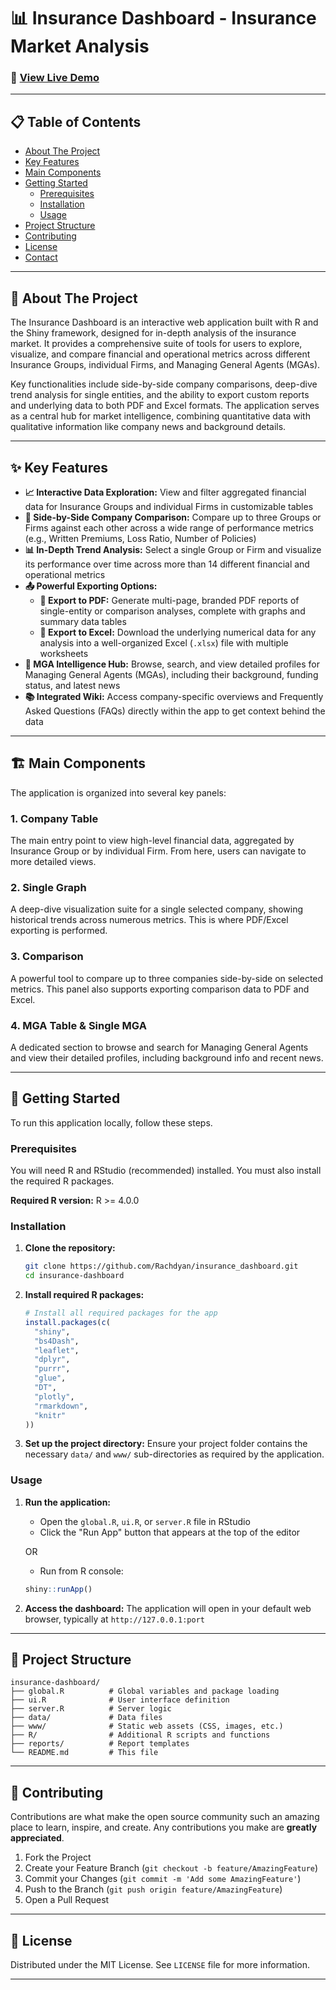# 📊 Insurance Dashboard - Insurance Market Analysis

### 🚀 [View Live Demo](https://rnaufal.shinyapps.io/insurance_dashboard/) 

---

## 📋 Table of Contents

- [About The Project](#about-the-project)
- [Key Features](#key-features)
- [Main Components](#main-components)
- [Getting Started](#getting-started)
  - [Prerequisites](#prerequisites)
  - [Installation](#installation)
  - [Usage](#usage)
- [Project Structure](#project-structure)
- [Contributing](#contributing)
- [License](#license)
- [Contact](#contact)

---

## 🎯 About The Project

The Insurance Dashboard is an interactive web application built with R and the Shiny framework, designed for in-depth analysis of the insurance market. It provides a comprehensive suite of tools for users to explore, visualize, and compare financial and operational metrics across different Insurance Groups, individual Firms, and Managing General Agents (MGAs). 

Key functionalities include side-by-side company comparisons, deep-dive trend analysis for single entities, and the ability to export custom reports and underlying data to both PDF and Excel formats. The application serves as a central hub for market intelligence, combining quantitative data with qualitative information like company news and background details.

---

## ✨ Key Features

- **📈 Interactive Data Exploration:** View and filter aggregated financial data for Insurance Groups and individual Firms in customizable tables
- **🔄 Side-by-Side Company Comparison:** Compare up to three Groups or Firms against each other across a wide range of performance metrics (e.g., Written Premiums, Loss Ratio, Number of Policies)
- **📊 In-Depth Trend Analysis:** Select a single Group or Firm and visualize its performance over time across more than 14 different financial and operational metrics
- **📤 Powerful Exporting Options:**
  - **📄 Export to PDF:** Generate multi-page, branded PDF reports of single-entity or comparison analyses, complete with graphs and summary data tables
  - **📑 Export to Excel:** Download the underlying numerical data for any analysis into a well-organized Excel (`.xlsx`) file with multiple worksheets
- **🏢 MGA Intelligence Hub:** Browse, search, and view detailed profiles for Managing General Agents (MGAs), including their background, funding status, and latest news
- **📚 Integrated Wiki:** Access company-specific overviews and Frequently Asked Questions (FAQs) directly within the app to get context behind the data

---

## 🏗️ Main Components

The application is organized into several key panels:

### 1. **Company Table**
The main entry point to view high-level financial data, aggregated by Insurance Group or by individual Firm. From here, users can navigate to more detailed views.

### 2. **Single Graph**
A deep-dive visualization suite for a single selected company, showing historical trends across numerous metrics. This is where PDF/Excel exporting is performed.

### 3. **Comparison**
A powerful tool to compare up to three companies side-by-side on selected metrics. This panel also supports exporting comparison data to PDF and Excel.

### 4. **MGA Table & Single MGA**
A dedicated section to browse and search for Managing General Agents and view their detailed profiles, including background info and recent news.


---

## 🚀 Getting Started

To run this application locally, follow these steps.

### Prerequisites

You will need R and RStudio (recommended) installed. You must also install the required R packages.

**Required R version:** R >= 4.0.0

### Installation

1. **Clone the repository:**
   ```bash
   git clone https://github.com/Rachdyan/insurance_dashboard.git
   cd insurance-dashboard
   ```

2. **Install required R packages:**
   ```r
   # Install all required packages for the app
   install.packages(c(
     "shiny", 
     "bs4Dash", 
     "leaflet", 
     "dplyr", 
     "purrr", 
     "glue",
     "DT", 
     "plotly", 
     "rmarkdown", 
     "knitr"
   ))
   ```

3. **Set up the project directory:**
   Ensure your project folder contains the necessary `data/` and `www/` sub-directories as required by the application.

### Usage

1. **Run the application:**
   - Open the `global.R`, `ui.R`, or `server.R` file in RStudio
   - Click the "Run App" button that appears at the top of the editor
   
   OR
   
   - Run from R console:
   ```r
   shiny::runApp()
   ```

2. **Access the dashboard:**
   The application will open in your default web browser, typically at `http://127.0.0.1:port`

---

## 📁 Project Structure

```
insurance-dashboard/
├── global.R          # Global variables and package loading
├── ui.R              # User interface definition
├── server.R          # Server logic
├── data/             # Data files
├── www/              # Static web assets (CSS, images, etc.)
├── R/                # Additional R scripts and functions
├── reports/          # Report templates
└── README.md         # This file
```

---

## 🤝 Contributing

Contributions are what make the open source community such an amazing place to learn, inspire, and create. Any contributions you make are **greatly appreciated**.

1. Fork the Project
2. Create your Feature Branch (`git checkout -b feature/AmazingFeature`)
3. Commit your Changes (`git commit -m 'Add some AmazingFeature'`)
4. Push to the Branch (`git push origin feature/AmazingFeature`)
5. Open a Pull Request

---

## 📄 License

Distributed under the MIT License. See `LICENSE` file for more information.

---

